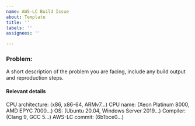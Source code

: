 ```yaml
---
name: AWS-LC Build Issue
about: Template
title: ''
labels: ''
assignees: ''

---
```


### Problem:

A short description of the problem you are facing, include any build output and reproduction steps.

#### Relevant details
CPU architecture: (x86, x86-64, ARMv7...)
CPU name: (Xeon Platinum 8000, AMD EPYC 7000...)
OS: (Ubuntu 20.04, Windows Server 2019...)
Compiler: (Clang 9, GCC 5...)
AWS-LC commit: (6b1bce0...)

